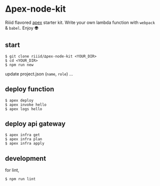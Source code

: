 # ∆pex-node-kit

Riiid flavored [apex](https://github.com/apex/apex) starter kit.
Write your own lambda function with `webpack` & `babel`. Enjoy :alien:

## start

```
$ git clone riiid/∆pex-node-kit <YOUR_DIR>
$ cd <YOUR_DIR>
$ npm run new
```

update project.json (`name`, `role`) ...

## deploy function

```
$ apex deploy
$ apex invoke hello
$ apex logs hello
```

## deploy api gateway

```
$ apex infra get
$ apex infra plan
$ apex infra apply
```

## development

for lint,

```
$ npm run lint
```
